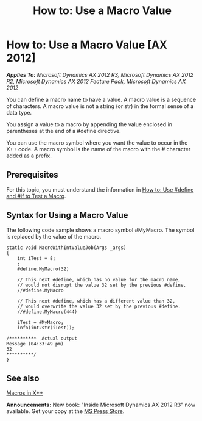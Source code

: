 ﻿---
title: 'How to: Use a Macro Value'
TOCTitle: 'How to: Use a Macro Value'
ms:assetid: dd712564-094a-436a-a5af-b40616bca46c
ms:mtpsurl: https://msdn.microsoft.com/en-us/library/Cc197125(v=AX.60)
ms:contentKeyID: 35252082
ms.date: 05/18/2015
mtps_version: v=AX.60
---

# How to: Use a Macro Value [AX 2012]


_**Applies To:** Microsoft Dynamics AX 2012 R3, Microsoft Dynamics AX 2012 R2, Microsoft Dynamics AX 2012 Feature Pack, Microsoft Dynamics AX 2012_

You can define a macro name to have a value. A macro value is a sequence of characters. A macro value is not a string (or str) in the formal sense of a data type.

You assign a value to a macro by appending the value enclosed in parentheses at the end of a \#define directive.

You can use the macro symbol where you want the value to occur in the X++ code. A macro symbol is the name of the macro with the \# character added as a prefix.

## Prerequisites

For this topic, you must understand the information in [How to: Use \#define and \#if to Test a Macro](how-to-use-sharpdefine-and-sharpif-to-test-a-macro.md).

## Syntax for Using a Macro Value

The following code sample shows a macro symbol \#MyMacro. The symbol is replaced by the value of the macro.

    static void MacroWithIntValueJob(Args _args)
    {
        int iTest = 8;
        ;
        #define.MyMacro(32)
    
        // This next #define, which has no value for the macro name,
        // would not disrupt the value 32 set by the previous #define.
        //#define.MyMacro
    
        // This next #define, which has a different value than 32,
        // would overwrite the value 32 set by the previous #define.
        //#define.MyMacro(444)
    
        iTest = #MyMacro;
        info(int2str(iTest));
    
    /**********  Actual output
    Message (04:33:49 pm)
    32
    **********/
    }

## See also

[Macros in X++](macros-in-x.md)

  
**Announcements:** New book: "Inside Microsoft Dynamics AX 2012 R3" now available. Get your copy at the [MS Press Store](https://www.microsoftpressstore.com/store/inside-microsoft-dynamics-ax-2012-r3-9780735685109).

